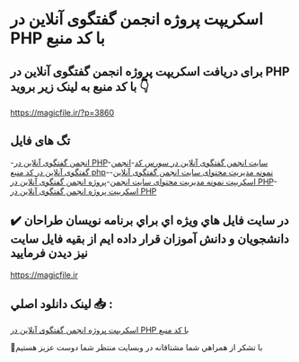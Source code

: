 # اسکریپت پروژه انجمن گفتگوی آنلاین در PHP با کد منبع

## برای دریافت اسکریپت پروژه انجمن گفتگوی آنلاین در PHP با کد منبع به لینک زیر بروید 👇

https://magicfile.ir/?p=3860

## تگ های فایل

-[انجمن گفتگوی آنلاین در PHP](https://magicfile.ir/product/%d8%a7%d8%b3%da%a9%d8%b1%db%8c%d9%be%d8%aa%d9%be%d8%b1%d9%88%da%98%d9%87-%d8%a7%d9%86%d8%ac%d9%85%d9%86-%da%af%d9%81%d8%aa%da%af%d9%88%db%8c-%d8%a2%d9%86%d9%84%d8%a7%db%8c%d9%86-php/)-[سایت انجمن گفتگوی آنلاین در سورس کد](https://magicfile.ir/product/%d8%a7%d8%b3%da%a9%d8%b1%db%8c%d9%be%d8%aa%d9%be%d8%b1%d9%88%da%98%d9%87-%d8%a7%d9%86%d8%ac%d9%85%d9%86-%da%af%d9%81%d8%aa%da%af%d9%88%db%8c-%d8%a2%d9%86%d9%84%d8%a7%db%8c%d9%86-php/)-[انجمن گفتگوی آنلاین در کد منبع php](https://magicfile.ir/product/%d8%a7%d8%b3%da%a9%d8%b1%db%8c%d9%be%d8%aa%d9%be%d8%b1%d9%88%da%98%d9%87-%d8%a7%d9%86%d8%ac%d9%85%d9%86-%da%af%d9%81%d8%aa%da%af%d9%88%db%8c-%d8%a2%d9%86%d9%84%d8%a7%db%8c%d9%86-php/)-[نمونه مدیریت محتوای سایت انجمن گفتگوی آنلاین](https://magicfile.ir/product/%d8%a7%d8%b3%da%a9%d8%b1%db%8c%d9%be%d8%aa%d9%be%d8%b1%d9%88%da%98%d9%87-%d8%a7%d9%86%d8%ac%d9%85%d9%86-%da%af%d9%81%d8%aa%da%af%d9%88%db%8c-%d8%a2%d9%86%d9%84%d8%a7%db%8c%d9%86-php/)-[اسکریپت نمونه مدیریت محتوای سایت انجمن](https://magicfile.ir/product/%d8%a7%d8%b3%da%a9%d8%b1%db%8c%d9%be%d8%aa%d9%be%d8%b1%d9%88%da%98%d9%87-%d8%a7%d9%86%d8%ac%d9%85%d9%86-%da%af%d9%81%d8%aa%da%af%d9%88%db%8c-%d8%a2%d9%86%d9%84%d8%a7%db%8c%d9%86-php/)-[پروژه انجمن گفتگوی آنلاین در PHP](https://magicfile.ir/product/%d8%a7%d8%b3%da%a9%d8%b1%db%8c%d9%be%d8%aa%d9%be%d8%b1%d9%88%da%98%d9%87-%d8%a7%d9%86%d8%ac%d9%85%d9%86-%da%af%d9%81%d8%aa%da%af%d9%88%db%8c-%d8%a2%d9%86%d9%84%d8%a7%db%8c%d9%86-php/)-[اسکریپت پروژه انجمن گفتگوی آنلاین در PHP](https://magicfile.ir/product/%d8%a7%d8%b3%da%a9%d8%b1%db%8c%d9%be%d8%aa%d9%be%d8%b1%d9%88%da%98%d9%87-%d8%a7%d9%86%d8%ac%d9%85%d9%86-%da%af%d9%81%d8%aa%da%af%d9%88%db%8c-%d8%a2%d9%86%d9%84%d8%a7%db%8c%d9%86-php/)

## ✔️ در سايت فايل هاي ويژه اي براي برنامه نويسان طراحان دانشجويان و دانش آموزان قرار داده ايم از بقيه فايل سايت نيز ديدن فرماييد

https://magicfile.ir


## لينک دانلود اصلي 📥 :

[اسکریپت پروژه انجمن گفتگوی آنلاین در PHP با کد منبع](https://magicfile.ir/product/%d8%a7%d8%b3%da%a9%d8%b1%db%8c%d9%be%d8%aa%d9%be%d8%b1%d9%88%da%98%d9%87-%d8%a7%d9%86%d8%ac%d9%85%d9%86-%da%af%d9%81%d8%aa%da%af%d9%88%db%8c-%d8%a2%d9%86%d9%84%d8%a7%db%8c%d9%86-php/) 


🙏با تشکر از همراهي شما مشتاقانه در وبسایت منتظر شما دوست عزیز هستیم

